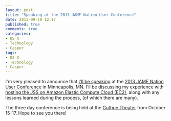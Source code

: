 ```yaml
---
layout: post
title: "Speaking at the 2013 JAMF Nation User Conference"
date: 2013-09-10 12:17
published: true
comments: true
categories: 
- OS X
- Technology
- Casper
tags: 
- OS X
- Technology
- Casper
---
```


I'm very pleased to announce that [I'll be speaking][1] at the [2013 JAMF Nation User Conference][2] in Minneapolis, MN. I'll be discussing my experience with [hosting the JSS on Amazon Elastic Compute Cloud (EC2)][3], along with any lessons learned during the process, (of which there are many).

The three day conference is being held at the [Guthrie Theater][4] from October 15-17. Hope to see you there!

[1]: http://www.jamfsoftware.com/events/jamf-nation-user-conference/2013/sessions#james-barclay
[2]: http://www.jamfsoftware.com/jnuc
[3]: https://jamfnation.jamfsoftware.com/jnucEvent.html?eventId=21
[4]: http://www.guthrietheater.org/
